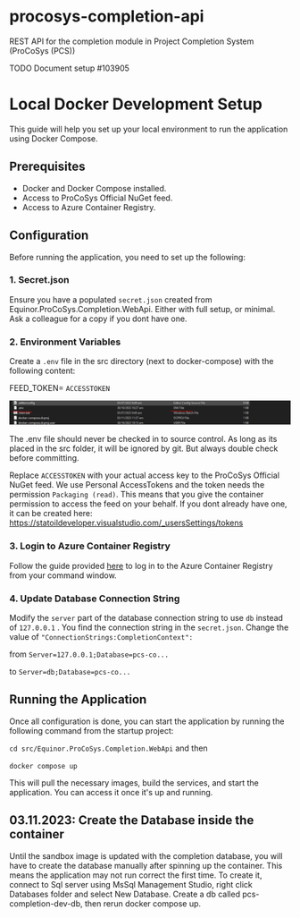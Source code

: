 # procosys-completion-api
REST API for the completion module in Project Completion System (ProCoSys (PCS))

TODO Document setup #103905

# Local Docker Development Setup

This guide will help you set up your local environment to run the application using Docker Compose.

## Prerequisites

- Docker and Docker Compose installed.
- Access to ProCoSys Official NuGet feed.
- Access to Azure Container Registry.

## Configuration

Before running the application, you need to set up the following:

### 1. Secret.json

Ensure you have a populated `secret.json` created from Equinor.ProCoSys.Completion.WebApi.
Either with full setup, or minimal.
Ask a colleague for a copy if you dont have one.

### 2. Environment Variables

Create a `.env` file in the src directory (next to docker-compose) with the following content:

FEED_TOKEN= `ACCESSTOKEN`

![img.png](img.png)

The .env file should never be checked in to source control. As long as its placed in the src folder, it will be ignored by git.
But always double check before committing.

Replace `ACCESSTOKEN` with your actual access key to the ProCoSys Official NuGet feed.
We use Personal AccessTokens and the token needs the permission `Packaging (read)`.
This means that you give the container permission to access the feed on your behalf.
If you dont already have one, it can be created here: https://statoildeveloper.visualstudio.com/_usersSettings/tokens

### 3. Login to Azure Container Registry

Follow the guide provided [here](https://github.com/equinor/procosys-infra/tree/master/db-dev) to log in to the Azure Container Registry from your command window.

### 4. Update Database Connection String

Modify the `server` part of the database connection string to use `db` instead of `127.0.0.1` .
You find the connection string in the `secret.json`. Change the value of  `"ConnectionStrings:CompletionContext":` 

from `Server=127.0.0.1;Database=pcs-co...`

to `Server=db;Database=pcs-co...`


## Running the Application

Once all configuration is done, you can start the application by running the following command from the startup project:

`cd src/Equinor.ProCoSys.Completion.WebApi`
and then

`docker compose up`


This will pull the necessary images, build the services, and start the application. You can access it once it's up and running.

## 03.11.2023: Create the Database inside the container 
Until the sandbox image is updated with the completion database,
you will have to create the database manually after spinning up the container.
This means the application may not run correct the first time.
To create it, connect to Sql server using MsSql Management Studio, right click Databases folder and select New Database.
Create a db called pcs-completion-dev-db, then rerun docker compose up.